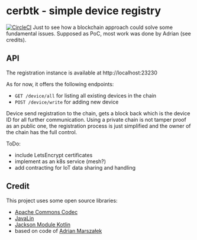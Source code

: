 # cerbtk - simple device registry
[![CircleCI](https://circleci.com/gh/infinimesh/cerbtk.svg?style=svg)](https://circleci.com/gh/infinimesh/cerbtk)
Just to see how a blockchain approach could solve some fundamental issues. Supposed as PoC, most work was done by Adrian (see credits).

## API

The registration instance is available at http://localhost:23230

As for now, it offers the following endpoints:
* `GET /device/all` for listing all existing devices in the chain
* `POST /device/write` for adding new device

Device send registration to the chain, gets a block back which is the device ID for all further communication. 
Using a private chain is not tamper proof as an public one, the registration process is just simplified and the 
owner of the chain has the full control.

ToDo:
- include LetsEncrypt certificates
- implement as an k8s service (mesh?)
- add contracting for IoT data sharing and handling

## Credit

This project uses some open source libraries:
* [Apache Commons Codec](https://github.com/apache/commons-codec)
* [JavaLin](https://javalin.io/)
* [Jackson Module Kotlin](https://github.com/FasterXML/jackson-module-kotlin)
* based on code of [Adrian Marszałek](https://github.com/adikm/kotcoin)
 
